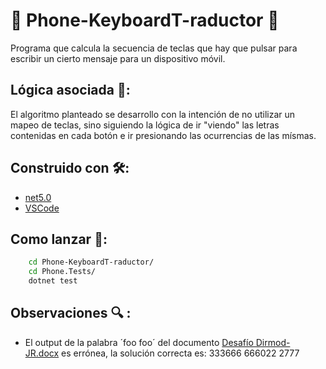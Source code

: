 # 📱 Phone-KeyboardT-raductor 📱
Programa que calcula la secuencia de teclas que hay que pulsar para escribir un cierto mensaje para un dispositivo móvil.

## Lógica asociada 🤔:
El algoritmo planteado se desarrollo con la intención de no utilizar un mapeo de teclas, sino siguiendo la lógica de ir "viendo" las letras contenidas en cada botón e ir presionando las ocurrencias de las mísmas.

## Construido con 🛠️:
* [net5.0](https://dotnet.microsoft.com/download/dotnet/5.0)
* [VSCode](https://code.visualstudio.com/)

## Como lanzar 🚀:
```bash
    cd Phone-KeyboardT-raductor/
    cd Phone.Tests/
    dotnet test
```

## Observaciones 🔍 :
* El output de la palabra ´foo foo´ del documento [Desafío Dirmod- JR.docx](https://github.com/damianstetson17/Phone-KeyboardT-raductor/blob/main/Desaf%C3%ADo%20Dirmod-%20JR.docx) es errónea, la solución correcta es: 333666 666022 2777

